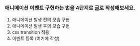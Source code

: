 ### 애니메이션 이벤트 구현하는 법을 4단계로 글로 작성해보세요.

1. 애니메이션 발생 전의 모습 구현
2. 애니메이션 발생 후의 모습 구현
3. css transition 적용
4. 이벤트 등록
   (여기에 작성)
